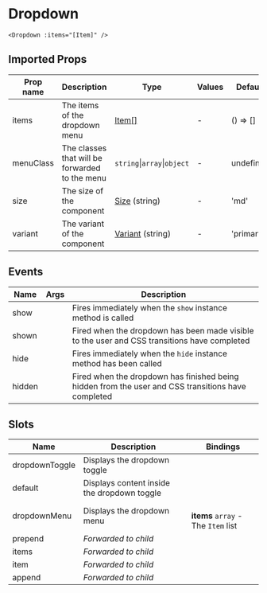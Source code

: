 # Dropdown

```vue
<Dropdown :items="[Item]" />
```

## Imported Props

| Prop name | Description                                    | Type                                             | Values | Default   |
| --------- | ---------------------------------------------- | ------------------------------------------------ | ------ | --------- |
| items     | The items of the dropdown menu                 | [Item[]](../../composables/useDropdownItems)     | -      | () => []  |
| menuClass | The classes that will be forwarded to the menu | `string`\|`array`\|`object`                      | -      | undefined |
| size      | The size of the component                      | [Size](../../composables/useSize) (string)       | -      | 'md'      |
| variant   | The variant of the component                   | [Variant](../../composables/useVariant) (string) | -      | 'primary' |

<!-- TODO Auto-generate based on type? -->

## Events

| Name   | Args | Description                                                                                        |
| ------ | ---- | -------------------------------------------------------------------------------------------------- |
| show   |      | Fires immediately when the `show` instance method is called                                        |
| shown  |      | Fired when the dropdown has been made visible to the user and CSS transitions have completed       |
| hide   |      | Fires immediately when the `hide` instance method has been called                                  |
| hidden |      | Fired when the dropdown has finished being hidden from the user and CSS transitions have completed |

## Slots

| Name           | Description                                 | Bindings                                 |
| -------------- | ------------------------------------------- | ---------------------------------------- |
| dropdownToggle | Displays the dropdown toggle                |                                          |
| default        | Displays content inside the dropdown toggle |                                          |
| dropdownMenu   | Displays the dropdown menu                  | <br/>**items** `array` - The `Item` list |
| prepend        | _Forwarded to child_                        |                                          |
| items          | _Forwarded to child_                        |                                          |
| item           | _Forwarded to child_                        |                                          |
| append         | _Forwarded to child_                        |                                          |
